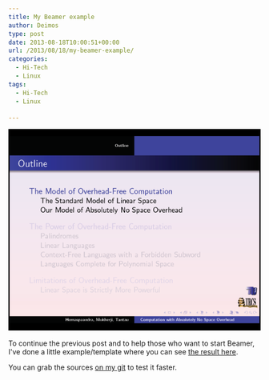 ```yaml
---
title: My Beamer example
author: Deimos
type: post
date: 2013-08-18T10:00:51+00:00
url: /2013/08/18/my-beamer-example/
categories:
  - Hi-Tech
  - Linux
tags:
  - Hi-Tech
  - Linux

---
```

![Beamer01](/images/Beamer01.png)

To continue the previous post and to help those who want to start Beamer, I've done a little example/template where you can see [the result here][1].

You can grab the sources [on my git](https://git.deimos.fr/?p=git_deimosfr.git;a=tree;f=others/beamer_template;hb=HEAD) to test it faster.

 [1]: http://wiki.deimos.fr/images/e/e1/Beamer.pdf